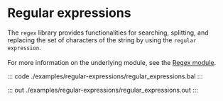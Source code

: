 # Regular expressions

The `regex` library provides functionalities for searching, splitting, and replacing
the set of characters of the string by using the `regular expression`.<br/><br/>
For more information on the underlying module,
see the [Regex module](https://docs.central.ballerina.io/ballerina/regex/latest/).


::: code ./examples/regular-expressions/regular_expressions.bal :::

::: out ./examples/regular-expressions/regular_expressions.out :::